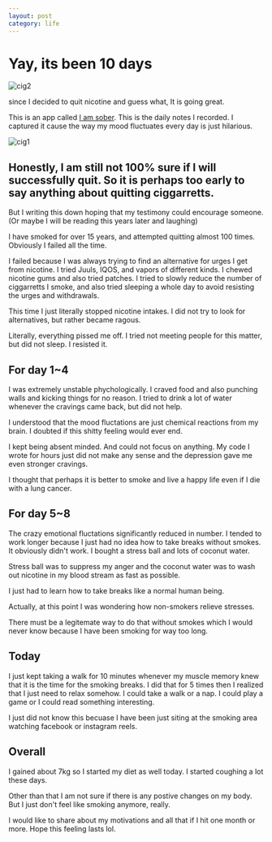 ```yaml
---
layout: post
category: life
---
```


# Yay, its been 10 days

<img src="{{site.url}}/assets/images/life/sober_cig2.jpeg" width="auto" height="auto" alt="cig2">

since I decided to quit nicotine and guess what,
It is going great.

This is an app called <a href="https://iamsober.com/">I am sober</a>. 
This is the daily notes I recorded. I captured it cause the way my mood fluctuates every day is just hilarious.

<img src="{{site.url}}/assets/images/life/sober_cig1.jpeg" width="auto" height="auto" alt="cig1">

## Honestly, I am still not 100% sure if I will successfully quit. So it is perhaps too early to say anything about quitting ciggarretts.

But I writing this down hoping that my testimony could encourage someone. (Or maybe I will be reading this years later and laughing)

I have smoked for over 15 years, and attempted quitting almost 100 times. 
Obviously I failed all the time.

I failed because I was always trying to find an alternative for urges I get from nicotine.
I tried Juuls, IQOS, and vapors of different kinds. I chewed nicotine gums and also tried patches.
I tried to slowly reduce the number of ciggarretts I smoke, and also tried sleeping a whole day to avoid resisting the urges and withdrawals.

This time I just literally stopped nicotine intakes.
I did not try to look for alternatives, but rather became ragous.

Literally, everything pissed me off. I tried not meeting people for this matter, but did not sleep.
I resisted it.

## For day 1~4

I was extremely unstable phychologically. I craved food and also punching walls and kicking things for no reason.
I tried to drink a lot of water whenever the cravings came back, but did not help.

I understood that the mood fluctations are just chemical reactions from my brain.
I doubted if this shitty feeling would ever end.

I kept being absent minded. And could not focus on anything.
My code I wrote for hours just did not make any sense and the depression gave me even stronger cravings.

I thought that perhaps it is better to smoke and live a happy life even if I die with a lung cancer.

## For day 5~8

The crazy emotional fluctations significantly reduced in number.
I tended to work longer because I just had no idea how to take breaks without smokes.
It obviously didn't work. I bought a stress ball and lots of coconut water.

Stress ball was to suppress my anger and the coconut water was to wash out nicotine in my blood stream as fast as possible.

I just had to learn how to take breaks like a normal human being.

Actually, at this point I was wondering how non-smokers relieve stresses.

There must be a legitemate way to do that without smokes which I would never know because I have been smoking for way too long.

## Today

I just kept taking a walk for 10 minutes whenever my muscle memory knew that it is the time for the smoking breaks.
I did that for 5 times then I realized that I just need to relax somehow. 
I could take a walk or a nap. I could play a game or I could read something interesting.

I just did not know this becuase I have been just siting at the smoking area watching facebook or instagram reels.



## Overall

I gained about 7kg so I started my diet as well today.
I started coughing a lot these days.

Other than that I am not sure if there is any postive changes on my body.
But I just don't feel like smoking anymore, really.

I would like to share about my motivations and all that if I hit one month or more.
Hope this feeling lasts lol.
